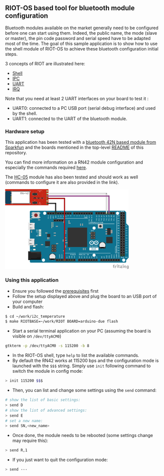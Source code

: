 ## RIOT-OS based tool for bluetooth module configuration

Bluetooth modules available on the market generally need to be configured
before one can start using them. Indeed, the public name, the mode (slave or
master), the pin code password and serial speed have to be adapted most of the time.
The goal of this sample application is to show how to use the shell module of
RIOT-OS to achieve these bluetooth configuration initial steps.

3 concepts of RIOT are illustrated here:
* [Shell](http://riot-os.org/api/group__sys__shell.html)
* [IPC](http://riot-os.org/api/group__core__msg.html#details)
* [UART](http://riot-os.org/api/group__drivers__periph__uart.html#details)
* [IRQ](http://riot-os.org/api/group__core__irq.html#details)

Note that you need at least 2 UART interfaces on your board to test it :
* UART0: connected to a PC USB port (serial debug interface) and used by the shell.
* UART1: connected to the UART of the bluetooth module.

### Hardware setup

This application has been tested with a [bluetooth 42N based module from
Sparkfun](https://www.sparkfun.com/products/12577) and the boards mentioned in
the top-level [README](https://github.com/aabadie/riot-apps#sample-applications-using-riot-os) of this repository.

You can find more information on a RN42 module configuration and especially the commands
required
[here](https://eewiki.net/display/Wireless/Getting+Started+with+RN42+Bluetooth+Module#GettingStartedwithRN42BluetoothModule-RN42UARTCommands).

The
[HC-05](http://wiki.iteadstudio.com/Serial_Port_Bluetooth_Module_%28Master/Slave%29_:_HC-05)
module has also been tested and should work as well (commands to configure it
are also provided in the link).

<img src="https://github.com/aabadie/riot-apps/blob/master/serial_to_serial/docs/uart_2_uart_arduino_due_bb.png" width="400">

### Using this application

* Ensure you followed the
[prerequisites](https://github.com/aabadie/riot-apps#prerequisites) first
* Follow the setup displayed above and plug the board to an USB port of your computer
* Build and flash:
```bash
$ cd ~/work/i2c_temperature
$ make RIOTBASE=~/work/RIOT BOARD=arduino-due flash
```
* Start a serial terminal application on your PC (assuming the board is
visible on `/dev/ttyACM0`)
```bash
gtkterm -p /dev/ttyACM0 -s 115200 -b 8
```
* In the RIOT-OS shell, type `help` to list the available commands.
* By default the RN42 works at 115200 bps and the configuration mode is launched
with the `$$$` string. Simply use `init` following command to switch the module in
config mode:
```bash
> init 115200 $$$
```
* Then, you can list and change some settings using the `send` command:
```bash
# show the list of basic settings:
> send D
# show the list of advanced settings:
> send E
# set a new name:
> send SN,<new_name>
```
* Once done, the module needs to be rebooted (some settings change may require this):
```bash
> send R,1
```
* If you just want to quit the configuration mode:
```bash
> send ---
```

